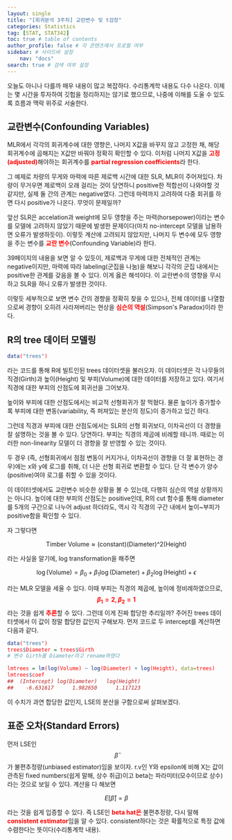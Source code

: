 ```yaml
---
layout: single
title: "[회귀분석 3주차] 교란변수 및 t검정"
categories: Statistics
tag: [STAT, STAT342]
toc: true # table of contents
author_profile: false # 각 콘텐츠에서 프로필 여부
sidebar: # 사이드바 설정
    nav: "docs"
search: true # 검색 여부 설정
---
```

<head>
    <!-- Latex -->
    <script src="https://cdn.mathjax.org/mathjax/latest/MathJax.js?config=TeX-AMS-MML_HTMLorMML" type="text/javascript"></script>
</head>
<style>
    th, td {
        text-align: center;
    }
    .r {
        color: red;
    }
    .b {
        color: blue;
    }
</style>

오늘도 아니나 다를까 매우 내용이 많고 복잡하다. 수리통계학 내용도 다수 나온다. 이제는 몇 시간을 투자하여 깃헙을 정리하지는 않기로 했으므로, 나중에 이해를 도울 수 있도록 흐름과 맥락 위주로 서술한다.

## 교란변수(Confounding Variables)

MLR에서 각각의 회귀계수에 대한 영향은, 나머지 X값을 바꾸지 않고 고정한 채, 해당 회귀계수에 곱해지는 X값만 바꿔야 정확히 확인할 수 있다. 이처럼 나머지 X값을 <strong class="r">고정(adjusted)</strong>해야하는 회귀계수를 <strong class="r">partial regression coefficients</strong>라 한다.

그 예제로 차량의 무게와 마력에 따른 제로백 시간에 대한 SLR, MLR이 주어져있다. 차량이 무거우면 제로백이 오래 걸리는 것이 당연하니 positive한 적합선이 나와야할 것 같지만, 실제 둘 간의 관계는 negative였다. 그런데 마력까지 고려하여 다중 회귀를 하면 다시 positive가 나온다. 무엇이 문제일까?

앞선 SLR은 accelation과 weight에 모두 영향을 주는 마력(horsepower)이라는 변수를 모델에 고려하지 않았기 때문에 발생한 문제이다(마치 no-intercept 모델을 남용하면 오류가 발생하듯이). 이렇듯 계산에 고려되지 않았지만, 나머지 두 변수에 모두 영향을 주는 변수를 <strong class="r">교란 변수</strong>(Confounding Variable)라 한다.

39페이지의 내용을 보면 알 수 있듯이, 제로백과 무게에 대한 전체적인 관계는 negative이지만, 마력에 따라 labeling(군집을 나눔)을 해보니 각각의 군집 내에서는 positive한 관계를 갖음을 볼 수 있다. 이게 옳은 해석이다. 이 교란변수의 영향을 무시하고 SLR을 하니 오류가 발생한 것이다.

이렇듯 세부적으로 보면 변수 간의 경향을 정확히 찾을 수 있으나, 전체 데이터를 나열함으로써 경향이 오히려 사라져버리는 현상을 <strong class="r">심슨의 역설</strong>(Simpson's Paradox)이라 한다.

## R의 tree 데이터 모델링

```R
data("trees")
```

라는 코드를 통해 R에 빌트인된 trees 데이터셋을 불러오자. 이 데이터셋은 각 나무들의 직경(Girth)과 높이(Height) 및 부피(Volume)에 대한 데이터를 저장하고 있다. 여기서 직경에 대한 부피의 산점도에 회귀선을 그어보자.

높이와 부피에 대한 산점도에서는 비교적 선형회귀가 잘 먹혔다. 물론 높이가 증가할수록 부피에 대한 변동(variability, 즉 퍼져있는 분산의 정도)이 증가하고 있긴 하다.

그런데 직경과 부피에 대한 산점도에서는 SLR의 선형 회귀보다, 이차곡선이 더 경향을 잘 설명하는 것을 볼 수 있다. 당연하다. 부피는 직경의 제곱에 비례할 테니까. 때로는 이러한 non-linearity 모델이 더 경향을 잘 반영할 수 있는 것이다.

두 경우 (즉, 선형회귀에서 점점 변동이 커지거나, 이차곡선이 경향을 더 잘 표현하는 경우)에는 x와 y에 로그를 취해, 더 나은 선형 회귀로 변환할 수 있다. 단 각 변수가 양수(positive)여야 로그를 취할 수 있을 것이다.

이 데이터셋에서도 교란변수 비슷한 상황을 볼 수 있는데, 다행히 심슨의 역설 상황까지는 아니다. 높이에 대한 부피의 산점도는 positive인데, R의 cut 함수를 통해 diameter를 5개의 구간으로 나누어 adjust 하더라도, 역시 각 직경의 구간 내에서 높이~부피가 positive함을 확인할 수 있다.

자 그렇다면

$$\text{Timber Volume}\approx \text{(constant)(Diameter)^2(Height)}$$

라는 사실을 알기에, log transformation을 해주면

$$\log{\text{(Volume)}}=\beta_0+\beta_1\log\text{(Diameter)}+\beta_2\log\text{(Height)}+\epsilon$$

라는 MLR 모델을 세울 수 있다. 이때 부피는 직경의 제곱에, 높이에 정비례하였으므로, <strong class="r">$$\beta_1=2,\beta_2=1$$</strong>라는 것을 쉽게 <strong class="r">추론</strong>할 수 있다. 그런데 이게 진짜 합당한 추리일까? 주어진 trees 데이터셋에서 이 값이 정말 합당한 값인지 구해보자. 먼저 코드로 두 intercept를 계산하면 다음과 같다.

```R
data("trees")
trees$Diameter = trees$Girth
# 변수 Girth를 Diameter라고 rename하였다

lmtrees = lm(log(Volume) ~ log(Diameter) + log(Height), data=trees)
lmtrees$coef
##  (Intercept) log(Diameter)   log(Height) 
##    -6.631617      1.982650      1.117123 
```

이 수치가 과연 합당한 값인지, LSE의 분산을 구함으로써 살펴보겠다.

## 표준 오차(Standard Errors)

먼저 LSE인 $$\hat\beta$$가 불편추정량(unbiased estimator)임을 보이자. r.v인 Y와 epsilon에 비해 X는 값이 관측된 fixed numbers(쉽게 말해, 상수 취급)이고 beta는 파라미터(모수이므로 상수)라는 것으로 보일 수 있다. 계산을 다 해보면

$$E[\hat\beta]=\beta$$

라는 것을 쉽게 입증할 수 있다. 즉 LSE인 <strong class="r">beta hat은</strong> 불편추정량, 다시 말해 <strong class="r">consistent estimator</strong>임을 알 수 있다. consistent하다는 것은 확률적으로 특정 값에 수렴한다는 뜻이다(수리통계학 내용).


<strong class="r"></strong>












